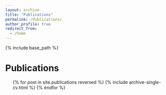 ```yaml
---
layout: archive
title: "Publications"
permalink: /Publications/
author_profile: true
redirect_from:
  - /home
---
```


{% include base_path %}

Publications
======
  <ul>{% for post in site.publications reversed %}
    {% include archive-single-cv.html %}
  {% endfor %}</ul>
